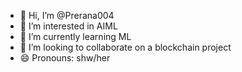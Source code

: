 - 👋 Hi, I’m @Prerana004
- 👀 I’m interested in AIML 
- 🌱 I’m currently learning ML
- 💞️ I’m looking to collaborate on a blockchain project 
- 😄 Pronouns: shw/her
  
